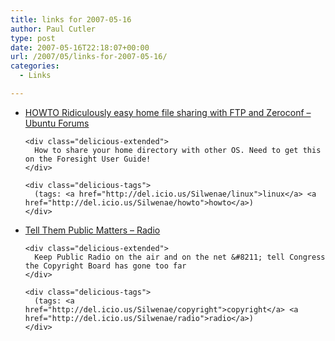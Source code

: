 ```yaml
---
title: links for 2007-05-16
author: Paul Cutler
type: post
date: 2007-05-16T22:18:07+00:00
url: /2007/05/links-for-2007-05-16/
categories:
  - Links

---
```

<ul class="delicious">
  <li>
    <div class="delicious-link">
      <a href="http://ubuntuforums.org/showthread.php?t=218630">HOWTO Ridiculously easy home file sharing with FTP and Zeroconf &#8211; Ubuntu Forums</a>
    </div>
    
    <div class="delicious-extended">
      How to share your home directory with other OS. Need to get this on the Foresight User Guide!
    </div>
    
    <div class="delicious-tags">
      (tags: <a href="http://del.icio.us/Silwenae/linux">linux</a> <a href="http://del.icio.us/Silwenae/howto">howto</a>)
    </div>
  </li>
  
  <li>
    <div class="delicious-link">
      <a href="http://www.tellthempublicmatters.org/radio.html">Tell Them Public Matters &#8211; Radio</a>
    </div>
    
    <div class="delicious-extended">
      Keep Public Radio on the air and on the net &#8211; tell Congress the Copyright Board has gone too far
    </div>
    
    <div class="delicious-tags">
      (tags: <a href="http://del.icio.us/Silwenae/copyright">copyright</a> <a href="http://del.icio.us/Silwenae/radio">radio</a>)
    </div>
  </li>
</ul>